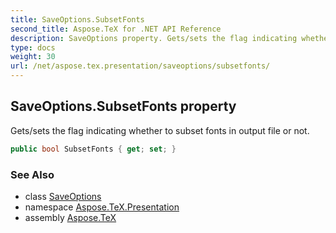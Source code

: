 ```yaml
---
title: SaveOptions.SubsetFonts
second_title: Aspose.TeX for .NET API Reference
description: SaveOptions property. Gets/sets the flag indicating whether to subset fonts in output file or not
type: docs
weight: 30
url: /net/aspose.tex.presentation/saveoptions/subsetfonts/
---
```

## SaveOptions.SubsetFonts property

Gets/sets the flag indicating whether to subset fonts in output file or not.

```csharp
public bool SubsetFonts { get; set; }
```

### See Also

* class [SaveOptions](../)
* namespace [Aspose.TeX.Presentation](../../saveoptions/)
* assembly [Aspose.TeX](../../../)


